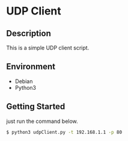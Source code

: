 # UDP Client

## Description
This is a simple UDP client script.

## Environment
- Debian
- Python3

## Getting Started
just run the command below.
```sh
$ python3 udpClient.py -t 192.168.1.1 -p 80
```
